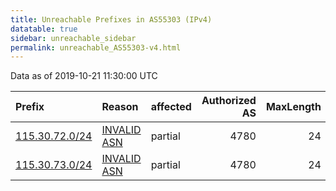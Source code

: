 ```yaml
---
title: Unreachable Prefixes in AS55303 (IPv4)
datatable: true
sidebar: unreachable_sidebar
permalink: unreachable_AS55303-v4.html
---
```


Data as of 2019-10-21 11:30:00 UTC


<div class="datatable-begin"></div>

| Prefix                                                 | Reason                                                                                                | affected   |   Authorized AS |   MaxLength | Anchor                                       |   unreachable /24s |
|:-------------------------------------------------------|:------------------------------------------------------------------------------------------------------|:-----------|----------------:|------------:|:---------------------------------------------|-------------------:|
| [115.30.72.0/24](https://stat.ripe.net/115.30.72.0/24) | [INVALID ASN](https://rpki-validator.ripe.net/announcement-preview?asn=AS55303&prefix=115.30.72.0/24) | partial    |            4780 |          24 | [APNIC](unreachable_APNIC_RPKI_Root-v4.html) |                  1 |
| [115.30.73.0/24](https://stat.ripe.net/115.30.73.0/24) | [INVALID ASN](https://rpki-validator.ripe.net/announcement-preview?asn=AS55303&prefix=115.30.73.0/24) | partial    |            4780 |          24 | [APNIC](unreachable_APNIC_RPKI_Root-v4.html) |                  1 |

<div class="datatable-end"></div>